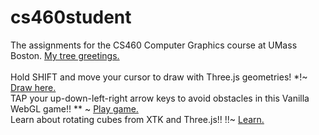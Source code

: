 # cs460student
The assignments for the CS460 Computer Graphics course at UMass Boston. [My tree greetings.](https://kawuz1.github.io/cs460student/02/)<br/>
<br/>
Hold SHIFT and move your cursor to draw with Three.js geometries! *!~ [Draw here.](https://kawuz1.github.io/cs460student/03)<br/>
TAP your up-down-left-right arrow keys to avoid obstacles in this Vanilla WebGL game!! ** ~ [Play game.](https://kawuz1.github.io/cs460student/04)<br/>
Learn about rotating cubes from XTK and Three.js!! !!~ [Learn.](https://kawuz1.github.io/cs460student/05)<br/>

